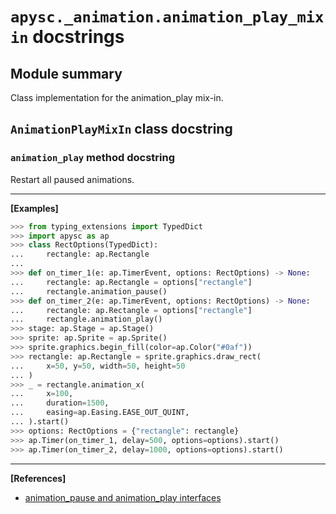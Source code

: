 # `apysc._animation.animation_play_mixin` docstrings

## Module summary

Class implementation for the animation_play mix-in.

## `AnimationPlayMixIn` class docstring

### `animation_play` method docstring

Restart all paused animations.<hr>

**[Examples]**

```py
>>> from typing_extensions import TypedDict
>>> import apysc as ap
>>> class RectOptions(TypedDict):
...     rectangle: ap.Rectangle
...
>>> def on_timer_1(e: ap.TimerEvent, options: RectOptions) -> None:
...     rectangle: ap.Rectangle = options["rectangle"]
...     rectangle.animation_pause()
>>> def on_timer_2(e: ap.TimerEvent, options: RectOptions) -> None:
...     rectangle: ap.Rectangle = options["rectangle"]
...     rectangle.animation_play()
>>> stage: ap.Stage = ap.Stage()
>>> sprite: ap.Sprite = ap.Sprite()
>>> sprite.graphics.begin_fill(color=ap.Color("#0af"))
>>> rectangle: ap.Rectangle = sprite.graphics.draw_rect(
...     x=50, y=50, width=50, height=50
... )
>>> _ = rectangle.animation_x(
...     x=100,
...     duration=1500,
...     easing=ap.Easing.EASE_OUT_QUINT,
... ).start()
>>> options: RectOptions = {"rectangle": rectangle}
>>> ap.Timer(on_timer_1, delay=500, options=options).start()
>>> ap.Timer(on_timer_2, delay=1000, options=options).start()
```

<hr>

**[References]**

- [animation_pause and animation_play interfaces](https://simon-ritchie.github.io/apysc/en/animation_pause_and_play.html)